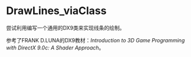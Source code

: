 # DrawLines_viaClass
尝试利用编写一个通用的DX9类来实现线条的绘制。

参考了FRANK D.LUNA的DX9教材：*Introduction to 3D Game Programming with DirectX 9.0c: A Shader Approach*。
